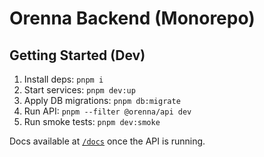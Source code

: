 # Orenna Backend (Monorepo)

## Getting Started (Dev)

1. Install deps: `pnpm i`
2. Start services: `pnpm dev:up`
3. Apply DB migrations: `pnpm db:migrate`
4. Run API: `pnpm --filter @orenna/api dev`
5. Run smoke tests: `pnpm dev:smoke`

Docs available at [`/docs`](http://localhost:3000/docs) once the API is running.
